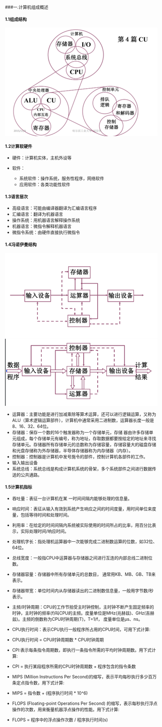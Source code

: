 ###一.计算机组成概述

#### 1.1组成结构

![](images/1/1.1.png)

#### 1.2计算软硬件

- 硬件：计算机实体，主机外设等

- 软件：
    - 系统软件：操作系统，服务性程序，网络软件
    - 应用软件：各类功能性软件
    
#### 1.3语言层次
- 高级语言：可能由编译器翻译为汇编语言程序
- 汇编语言：翻译为机器语言
- 操作系统：用机器语言解释操作系统
- 机器语言：微指令解释机器语言
- 微指令系统：由硬件直接执行微指令


#### 1.4冯诺伊曼结构

![](images/1/1.2.png)
![](images/1/1.3.png)

- 运算器：主要功能是进行加减乘除等算术运算，还可以进行逻辑运算，又称为ALU（算术逻辑运算部件），计算机中通常采用二进制数，运算器长度一般是8、16、32、64位。
- 存储器：保存一个数的16个触发器称为一个存储单元，存储
  器由许多存储单元组成，每个存储单元有编号，称为地址，存取数据都要按给定的地址来寻找存储单元。存储器所有存储单元的总数称为存储容量，存储容量大的磁盘存储和光盘存储称为外存储器，半导体存储器称为内存储器（内存）。
- 控制器：控制器是计算机中发号施令的部件，控制计算机各部件的工作。
- 输入输出设备
- 系统总线：系统总线是构成计算机系统的骨架，多个系统部件之间进行数据传送的公共通路。

#### 1.5计算机指标

- 吞吐量：表征一台计算机在某 一时间间隔内能够处理的信息量。
- 响应时间：表征从输入有效到系统产生响应之间的时间度量，用时间单位来度量，包括等待时间和处理时间。

- 利用率：在给定的时间间隔内系统被实际使用的时间所占的比率，用百分比表示，实际处理时间/响应时间。
- 处理机字长：指处理机运算器中一次能够完成二进制数运算的位数，如32位、64位。
- 总线宽度：一般指CPU中运算器与存储器之间进行互连的内部总线二进制位数。
- 存储器容量：存储器中所有存储单元的总数目， 通常用KB、MB、GB、TB来表示。
- 存储器带宽：单位时间内从存储器读出的二进制数信息量，一般用字节数/秒表示。
- 主频/时钟周期：CPU的工作节拍受主时钟控制，主时钟不断产生固定频率的时钟，主时钟的频率(f)叫CPU的主频。度量单位是MHz(兆赫兹)、GHz(吉赫兹)。主频的倒数称为CPU时钟周期(T)，T=1/f， 度量单位是μs、ns。

- CPU执行时间：表示CPU执行一般程序所占用的CPU时间，可用下式计算:
- CPU执行时间 = CPU时钟周期数 * CPU时钟周期

- CPI:表示每条指令周期数，即执行一条指令所需的平均时钟周期数。用下式计算:
- CPI = 执行某段程序所需的CPU时钟周期数 + 程序包含的指令条数

- MIPS (Million Instructions Per Second)的缩写，表示平均每秒执行多少百万条定点指令数，用下式计算:
- MIPS = 指令数 + (程序执行时间 * 10^6)

- FLOPS (Floating-point Operations Per Second) 的缩写，表示每秒执行浮点操作的次数，用来衡量机器浮点操作的性能。用下式计算:
- FLOPS = 程序中的浮点操作次数 / 程序执行时间(s)